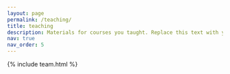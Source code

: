 ```yaml
---
layout: page
permalink: /teaching/
title: teaching
description: Materials for courses you taught. Replace this text with your description.
nav: true
nav_order: 5
---
```


{% include team.html %}
